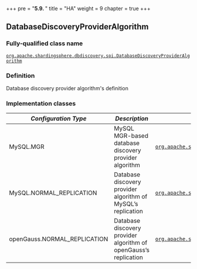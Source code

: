 +++
pre = "<b>5.9. </b>"
title = "HA"
weight = 9
chapter = true
+++

## DatabaseDiscoveryProviderAlgorithm

### Fully-qualified class name

[`org.apache.shardingsphere.dbdiscovery.spi.DatabaseDiscoveryProviderAlgorithm`](https://github.com/apache/shardingsphere/blob/master/features/db-discovery/api/src/main/java/org/apache/shardingsphere/dbdiscovery/spi/DatabaseDiscoveryProviderAlgorithm.java)

### Definition

Database discovery provider algorithm's definition

### Implementation classes

| *Configuration Type*         | *Description*                                                    | *Fully-qualified class name* |
| ---------------------------- | ---------------------------------------------------------------- | ---------------------------- |
| MySQL.MGR                    | MySQL MGR-based database discovery provider algorithm            | [`org.apache.shardingsphere.dbdiscovery.mysql.type.MGRMySQLDatabaseDiscoveryProviderAlgorithm`](https://github.com/apache/shardingsphere/blob/master/features/db-discovery/provider/mysql/src/main/java/org/apache/shardingsphere/dbdiscovery/mysql/type/MGRMySQLDatabaseDiscoveryProviderAlgorithm.java) |
| MySQL.NORMAL_REPLICATION     | Database discovery provider algorithm of MySQL’s replication     | [`org.apache.shardingsphere.dbdiscovery.mysql.type.MySQLNormalReplicationDatabaseDiscoveryProviderAlgorithm`](https://github.com/apache/shardingsphere/blob/master/features/db-discovery/provider/mysql/src/main/java/org/apache/shardingsphere/dbdiscovery/mysql/type/MySQLNormalReplicationDatabaseDiscoveryProviderAlgorithm.java) |
| openGauss.NORMAL_REPLICATION | Database discovery provider algorithm of openGauss’s replication | [`org.apache.shardingsphere.dbdiscovery.opengauss.OpenGaussNormalReplicationDatabaseDiscoveryProviderAlgorithm`](https://github.com/apache/shardingsphere/blob/master/features/db-discovery/provider/opengauss/src/main/java/org/apache/shardingsphere/dbdiscovery/opengauss/OpenGaussNormalReplicationDatabaseDiscoveryProviderAlgorithm.java) |

